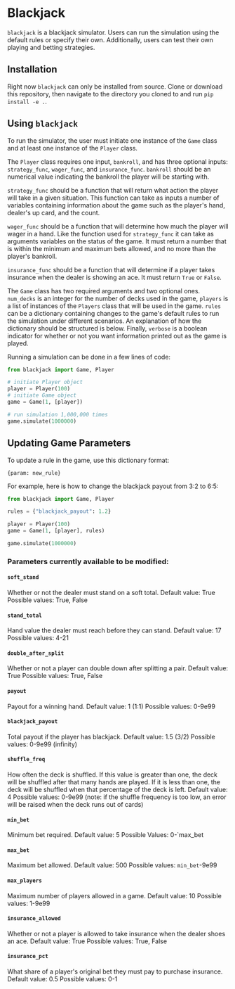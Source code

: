 # Blackjack

`blackjack` is a blackjack simulator. Users can run the simulation using the
default rules or specify their own. Additionally, users can test their own
playing and betting strategies.

## Installation

Right now `blackjack` can only be installed from source. Clone or download this
repository, then navigate to the directory you cloned to and run
`pip install -e .`.

## Using `blackjack`

To run the simulator, the user must initiate one instance of the `Game` class
and at least one instance of the `Player` class.

The `Player` class requires one input, `bankroll`, and has three optional inputs:
`strategy_func`, `wager_func`, and `insurance_func`.
`bankroll` should be an numerical value indicating the bankroll
the player will be starting with.

`strategy_func` should be a function that will
return what action the player will take in a given situation. This function
can take as inputs a number of variables containing information about the game
such as the player's hand, dealer's up card, and the count.

`wager_func` should be a function that will determine how much the player will
wager in a hand. Like the function used for `strategy_func` it can take as
arguments variables on the status of the game. It must return a number that is
within the minimum and maximum bets allowed, and no more than the player's
bankroll.

`insurance_func` should be a function that will determine if a player takes
insurance when the dealer is showing an ace. It must return `True` or `False`.

The `Game` class has two required arguments and two optional ones. `num_decks`
is an integer for the number of decks used in the game, `players` is a list of
instances of the `Players` class that will be used in the game. `rules` can be
a dictionary containing changes to the game's default rules to run the simulation
under different scenarios. An explanation of how the dictionary should be
structured is below. Finally, `verbose` is a boolean indicator for whether or
not you want information printed out as the game is played.

Running a simulation can be done in a few lines of code:

```python
from blackjack import Game, Player

# initiate Player object
player = Player(100)
# initiate Game object
game = Game(1, [player])

# run simulation 1,000,000 times
game.simulate(1000000)
```

## Updating Game Parameters

To update a rule in the game, use this dictionary format:

`{param: new_rule}`

For example, here is how to change the blackjack payout from 3:2 to 6:5:

```python
from blackjack import Game, Player

rules = {"blackjack_payout": 1.2}

player = Player(100)
game = Game(1, [player], rules)

game.simulate(1000000)
```

### Parameters currently available to be modified:

#### `soft_stand`

Whether or not the dealer must stand on a soft total.
Default value: True
Possible values: True, False

#### `stand_total`

Hand value the dealer must reach before they can stand.
Default value: 17
Possible values: 4-21

#### `double_after_split`

Whether or not a player can double down after splitting a pair.
Default value: True
Possible values: True, False

#### `payout`

Payout for a winning hand.
Default value: 1 (1:1)
Possible values: 0-9e99

#### `blackjack_payout`

Total payout if the player has blackjack.
Default value: 1.5 (3/2)
Possible values: 0-9e99 (infinity)

#### `shuffle_freq`

How often the deck is shuffled. If this value is greater than one, the deck
will be shuffled after that many hands are played. If it is less than one, the
deck will be shuffled when that percentage of the deck is left.
Default value: 4
Possible values: 0-9e99 (note: if the shuffle frequency is too low, an
error will be raised when the deck runs out of cards)

#### `min_bet`

Minimum bet required.
Default value: 5
Possible Values: 0-`max_bet

#### `max_bet`

Maximum bet allowed.
Default value: 500
Possible values: `min_bet`-9e99

#### `max_players`

Maximum number of players allowed in a game.
Default value: 10
Possible values: 1-9e99

#### `insurance_allowed`

Whether or not a player is allowed to take insurance when the dealer shoes an ace.
Default value: True
Possible values: True, False

#### `insurance_pct`

What share of a player's original bet they must pay to purchase insurance.
Default value: 0.5
Possible values: 0-1